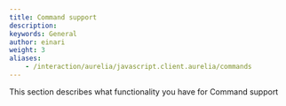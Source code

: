 ```yaml
---
title: Command support
description: 
keywords: General
author: einari
weight: 3
aliases: 
    - /interaction/aurelia/javascript.client.aurelia/commands
---
```


This section describes what functionality you have for Command support
